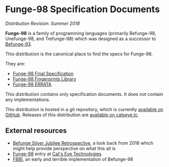 Funge-98 Specification Documents
================================

*Distribution Revision: Summer 2018*

**Funge-98** is a family of programming languages (primarily Befunge-98,
Unefunge-98, and Trefunge-98) which was designed as a successor to
[Befunge-93][].

This distribution is the canonical place to find the specs for Funge-98.

They are:

*   [Funge-98 Final Specification](doc/funge98.markdown)
*   [Funge-98 Fingerprints Library](library/)
*   [Funge-98 ERRATA](doc/ERRATA.markdown)

This distribution contains only specification documents.  It does not
contain any implementations.

This distribution is hosted in a git repository, which is currently
[available on GitHub](https://github.com/catseye/Funge-98).  Releases
of this distribution are [available on catseye.tc](http://catseye.tc/distribution/Funge-98_distribution).

External resources
------------------

*   [Befunge Silver Jubilee Retrospective][], a look back from 2018
    which might help provide perspective on what this all is
*   [Funge-98][] entry at [Cat's Eye Technologies][]
*   [FBBI][], an early and terrible implementation of Befunge-98

[Befunge-93]: http://catseye.tc/node/Befunge-93
[Funge-98]: http://catseye.tc/node/Funge-98
[FBBI]: https://github.com/catseye/FBBI
[Cat's Eye Technologies]: http://catseye.tc/
[Befunge Silver Jubilee Retrospective]: http://catseye.tc/view/The-Dossier/article/Befunge%20Silver%20Jubilee%20Retrospective.md
